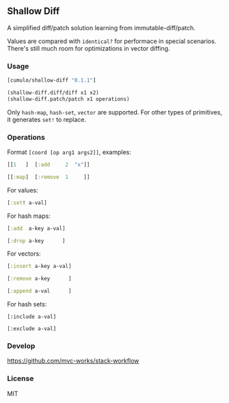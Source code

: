 
Shallow Diff
----

A simplified diff/patch solution learning from immutable-diff/patch.

Values are compared with `identical?` for performace in special scenarios.
There's still much room for optimizations in vector diffing.

### Usage

```clojure
[cumulo/shallow-diff "0.1.1"]
```

```clojure
(shallow-diff.diff/diff x1 x2)
(shallow-diff.patch/patch x1 operations)
```

Only `hash-map`, `hash-set`, `vector` are supported.
For other types of primitives, it generates `set!` to replace.

### Operations

Format `[coord [op arg1 args2]]`, examples:

```clojure
[[1   ]  [:add     2  "x"]]

[[:map]  [:remove  1     ]]
```

For values:

```clojure
[:set! a-val]
```

For hash maps:

```clojure
[:add  a-key a-val]

[:drop a-key      ]
```

For vectors:

```clojure
[:insert a-key a-val]

[:remove a-key      ]

[:append a-val      ]
```

For hash sets:

```cljure
[:include a-val]

[:exclude a-val]
```

### Develop

https://github.com/mvc-works/stack-workflow

### License

MIT
